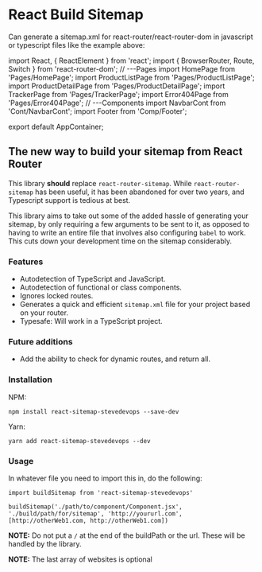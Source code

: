 # React Build Sitemap
Can generate a sitemap.xml for react-router/react-router-dom in javascript or typescript files like the example above:

import React, { ReactElement } from 'react';
import { BrowserRouter, Route, Switch } from 'react-router-dom';
// ---Pages
import HomePage from 'Pages/HomePage';
import ProductListPage from 'Pages/ProductListPage';
import ProductDetailPage from 'Pages/ProductDetailPage';
import TrackerPage from 'Pages/TrackerPage';
import Error404Page from 'Pages/Error404Page';
// ---Components
import NavbarCont from 'Cont/NavbarCont';
import Footer from 'Comp/Footer';

<!-- function AppContainer() : ReactElement {
  return (
    <BrowserRouter>
      <NavbarCont />
      <Switch>
        <Route exact path="/" component={HomePage} />
        <Route exact path="/productos" component={ProductListPage} />
        <Route exact path="/item" component={ProductDetailPage} />
        <Route exact path="/rastreo" component={TrackerPage} />
        <Route exact path="*" component={Error404Page} />
      </Switch>
      <Footer />
    </BrowserRouter>
  );
} -->

export default AppContainer;

## The new way to build your sitemap from React Router

This library **should** replace `react-router-sitemap`. While `react-router-sitemap` has been useful, it has been abandoned for over two years, and Typescript support is tedious at best.

This library aims to take out some of the added hassle of generating your sitemap, by only requiring a few arguments to be sent to it, as opposed to having to write an entire file that involves also configuring `babel` to work. This cuts down your development time on the sitemap considerably.

### Features

- Autodetection of TypeScript and JavaScript.
- Autodetection of functional or class components.
- Ignores locked routes.
- Generates a quick and efficient `sitemap.xml` file for your project based on
your router.
- Typesafe: Will work in a TypeScript project.


### Future additions

- Add the ability to check for dynamic routes, and return all.

### Installation

NPM:

```
npm install react-sitemap-stevedevops --save-dev
```

Yarn:

```
yarn add react-sitemap-stevedevops --dev
```

### Usage

In whatever file you need to import this in, do the following:

```
import buildSitemap from 'react-sitemap-stevedevops'

buildSitemap('./path/to/component/Component.jsx', './build/path/for/sitemap', 'http://yoururl.com', [http://otherWeb1.com, http://otherWeb1.com])
```


**NOTE:** Do not put a `/` at the end of the buildPath or the url. These will be
handled by the library.

**NOTE:** The last array of websites is optional
